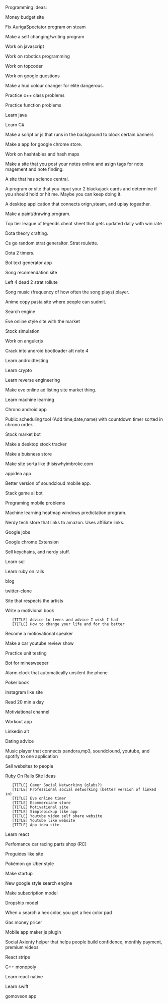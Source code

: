 Programming ideas:

Money budget site

Fix AurigaSpectator program on steam

Make a self changing/writing program

Work on javascript

Work on robotics programming

Work on topcoder

Work on google questions

Make a hud colour changer for elite dangerous.

Practice c++ class problems

Practice function problems

Learn java 

Learn C#

Make a script or js that runs in the background to block certain banners

Make a app for google chrome store.

Work on hashtables and hash maps

Make a site that you post your notes online and asign tags for note magement and note finding.

A site that has science central.

A program or site that you input your 2 blackajack cards and determine if you should hold or hit me.  Maybe you can keep doing it.

A desktop application that connects orign,steam, and uplay togeather.

Make a paint/drawing program.

Top tier league of legends cheat sheet that gets updated daily with win rate

Dota theory crafting. 

Cs go random strat generaltor. Strat roulette.

Dota 2 timers.

Bot text generator app

Song recomendation site

Left 4 dead 2 strat rollute

Song music  (frequency of how often the song plays) player.

Anime copy pasta site where people can sudmit.

Search engine

Eve online style site with the market

Stock simulation 
 
Work on angulerjs

Crack into android bootloader att note 4

Learn androidtesting

Learn crypto

Learn reverse engineering

Make eve online ad listing site market thing.

Learn machine learning

Chrono android app

Public scheduling tool (Add time,date,name) with countdown timer sorted in chrono order.

Stock market bot 

Make a desktop stock tracker

Make a buisness store

Make site sorta like thisiswhyimbroke.com 

appidea app

Better version of soundcloud mobile app.

Stack game ai bot

Programing mobile problems

Machine learning heatmap windows predictation program.

Nerdy tech store that links to amazon. Uses affiliate links.

Google jobs

Google chrome Extension

Sell keychains, and nerdy stuff.

Learn sql

Learn ruby on rails

blog

twitter-clone


Site that respects the artists

Write a motivional book
       
       [TITLE] Advice to teens and advice I wish I had
       [TITLE] How to change your life and for the better

Become a motiovational speaker

Make a car youtube review show

Practice unit testing

Bot for minesweeper

Alarm clock that automatically unsilent the phone 

Poker book

Instagram like site

Read 20 min a day

Motiviational channel

Workout app

Linkedin alt

Dating advice

Music player that connects pandora,mp3, soundclound, youtube, and spotify to one application

Sell websites to people

Ruby On Rails Site Ideas
       
       [TITLE] Gamer Social Networking (glabs?)
       [TITLE] Professional social networking (better version of linked in)
       [TITLE] Eve online timer 
       [TITLE] Ecommerciane store
       [TITLE] Motivational site
       [TITLE] Simplepickup like app
       [TITLE] Youtube video self share website
       [TITLE] Youtube like website
       [TITLE] App idea site

Learn react 

Perfomance car racing parts shop (RC)

Proguides like site

Pokémon go Uber style

Make startup

New google style search engine 

Make subscription model 

Dropship model 

When u search a hex color, you get a hex color pad

Gas money pricer

Mobile app maker js plugin

Social Axienty helper that helps people build confidence, monthly payment, premium videos

React stripe  

C++ monopoly

Learn react native

Learn swift

gomoveon app
